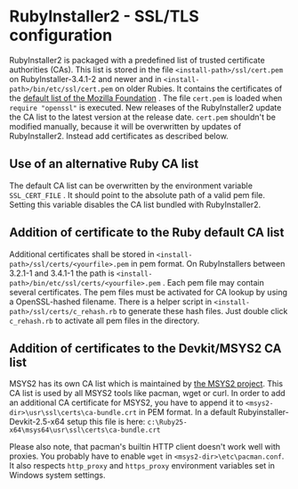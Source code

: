 RubyInstaller2 - SSL/TLS configuration
======================================

RubyInstaller2 is packaged with a predefined list of trusted certificate authorities (CAs).
This list is stored in the file `<install-path>/ssl/cert.pem` on RubyInstaller-3.4.1-2 and newer and in `<install-path>/bin/etc/ssl/cert.pem` on older Rubies.
It contains the certificates of the [default list of the Mozilla Foundation](https://wiki.mozilla.org/CA/Included_Certificates) .
The file `cert.pem` is loaded when `require "openssl"` is executed.
New releases of the RubyInstaller2 update the CA list to the latest version at the release date.
`cert.pem` shouldn't be modified manually, because it will be overwritten by updates of RubyInstaller2.
Instead add certificates as described below.

Use of an alternative Ruby CA list
-----------------------------

The default CA list can be overwritten by the environment variable `SSL_CERT_FILE` .
It should point to the absolute path of a valid pem file.
Setting this variable disables the CA list bundled with RubyInstaller2.

Addition of certificate to the Ruby default CA list
----------------------------------------------

Additional certificates shall be stored in `<install-path>/ssl/certs/<yourfile>.pem` in pem format.
On RubyInstallers between 3.2.1-1 and 3.4.1-1 the path is `<install-path>/bin/etc/ssl/certs/<yourfile>.pem` .
Each pem file may contain several certificates.
The pem files must be activated for CA lookup by using a OpenSSL-hashed filename.
There is a helper script in `<install-path>/ssl/certs/c_rehash.rb` to generate these hash files.
Just double click `c_rehash.rb` to activate all pem files in the directory.

Addition of certificates to the Devkit/MSYS2 CA list
----------------------------------------------
MSYS2 has its own CA list which is maintained by [the MSYS2 project](http://msys2.org).
This CA list is used by all MSYS2 tools like pacman, wget or curl.
In order to add an additional CA certificate for MSYS2, you have to append it to `<msys2-dir>\usr\ssl\certs\ca-bundle.crt` in PEM format.
In a default Rubyinstaller-Devkit-2.5-x64 setup this file is here: `c:\Ruby25-x64\msys64\usr\ssl\certs\ca-bundle.crt`

Please also note, that pacman's builtin HTTP client doesn't work well with proxies.
You probably have to enable `wget` in `<msys2-dir>\etc\pacman.conf`.
It also respects `http_proxy` and `https_proxy` environment variables set in Windows system settings.
